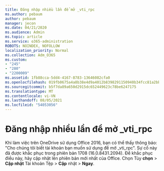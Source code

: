 ```yaml
---
title: Đăng nhập nhiều lần để mở _vti_rpc
ms.author: pebaum
author: pebaum
manager: jecon
ms.date: 04/21/2020
ms.audience: Admin
ms.topic: article
ms.service: o365-administration
ROBOTS: NOINDEX, NOFOLLOW
localization_priority: Normal
ms.collection: Adm_O365
ms.custom:
- "245"
- "280"
- "2200009"
ms.assetid: 1fb88cca-5dd4-4167-8783-13646082cfa0
ms.openlocfilehash: 019fb0675a4a8b38e4d9a4012b8398291150940b34fcc81a2bbf96942d3fa9ec
ms.sourcegitcommit: b5f7da89a650d2915dc652449623c78be6247175
ms.translationtype: MT
ms.contentlocale: vi-VN
ms.lasthandoff: 08/05/2021
ms.locfileid: "54053056"
---
```

# <a name="repeated-login-to-open-_vti_rpc"></a>Đăng nhập nhiều lần để mở _vti_rpc

Khi làm việc trên OneDrive sử dụng Office 2016, bạn có thể thấy thông báo: "Cho chúng tôi biết tài khoản bạn muốn sử dụng để mở _vti_rpc". Sự cố này đã được khắc phục trong phiên bản 1708 (16.0.8431.2094). Để khắc phục điều này, hãy cập nhật lên phiên bản mới nhất của Office. Chọn Tùy **chọn** \> **Cập nhật** Tài khoản Tệp \> **Cập** nhật \> **Ngay**.
  